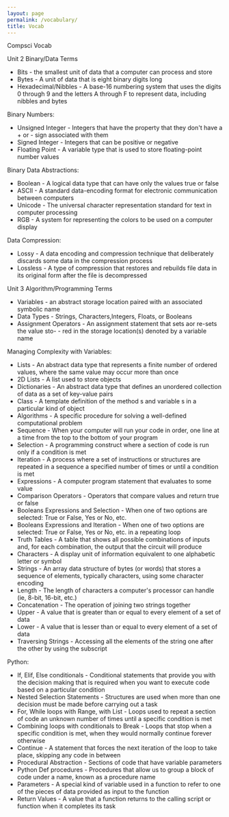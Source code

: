 ```yaml
---
layout: page
permalink: /vocabulary/
title: Vocab
---
```

Compsci Vocab

Unit 2 Binary/Data Terms
- Bits - the smallest unit of data that a computer can process and store
- Bytes - A unit of data that is eight binary digits long
- Hexadecimal/Nibbles - A base-16 numbering system that uses the digits 0 through 9 and the letters A through F to represent data, including nibbles and bytes

Binary Numbers:
- Unsigned Integer - Integers that have the property that they don't have a + or - sign associated with them
- Signed Integer - Integers that can be positive or negative
- Floating Point - A variable type that is used to store floating-point number values

Binary Data Abstractions: 
- Boolean - A logical data type that can have only the values true or false
- ASCII - A standard data-encoding format for electronic communication between computers
- Unicode - The universal character representation standard for text in computer processing
- RGB - A system for representing the colors to be used on a computer display

Data Compression:
- Lossy - A data encoding and compression technique that deliberately discards some data in the compression process
- Lossless - A type of compression that restores and rebuilds file data in its original form after the file is decompressed

Unit 3 Algorithm/Programming Terms
- Variables - an abstract storage location paired with an associated symbolic name
- Data Types - Strings, Characters,Integers, Floats, or Booleans
- Assignment Operators - An assignment statement that sets aor re-sets the value sto- - red in the storage location(s) denoted by a variable name

Managing Complexity with Variables:
- Lists - An abstract data type that represents a finite number of ordered values, where the same value may occur more than once
- 2D Lists - A list used to store objects
- Dictionaries - An abstract data type that defines an unordered collection of data as a set of key-value pairs
- Class - A template definition of the method s and variable s in a particular kind of object
- Algorithms - A specific procedure for solving a well-defined computational problem
- Sequence - When your computer will run your code in order, one line at a time from the top to the bottom of your program
- Selection - A programming construct where a section of code is run only if a condition is met
- Iteration - A process where a set of instructions or structures are repeated in a sequence a specified number of times or until a condition is met
- Expressions - A computer program statement that evaluates to some value
- Comparison Operators - Operators that compare values and return true or false
- Booleans Expressions and Selection - When one of two options are selected: True or False, Yes or No, etc.
- Booleans Expressions and Iteration - When one of two options are selected: True or False, Yes or No, etc. in a repeating loop
- Truth Tables - A table that shows all possible combinations of inputs and, for each combination, the output that the circuit will produce
- Characters - A display unit of information equivalent to one alphabetic letter or symbol
- Strings - An array data structure of bytes (or words) that stores a sequence of elements, typically characters, using some character encoding
- Length - The length of characters a computer's processor can handle (ie, 8-bit, 16-bit, etc.)
- Concatenation - The operation of joining two strings together
- Upper - A value that is greater than or equal to every element of a set of data
- Lower - A value that is lesser than or equal to every element of a set of data
- Traversing Strings - Accessing all the elements of the string one after the other by using the subscript

Python:
- If, Elif, Else conditionals - Conditional statements that provide you with the decision making that is required when you want to execute code based on a particular condition
- Nested Selection Statements - Structures are used when more than one decision must be made before carrying out a task
- For, While loops with Range, with List - Loops used to repeat a section of code an unknown number of times until a specific condition is met
- Combining loops with conditionals to Break - Loops that stop when a specific condition is met, when they would normally continue forever otherwise
- Continue - A statement that forces the next iteration of the loop to take place, skipping any code in between
- Procedural Abstraction - Sections of code that have variable parameters
- Python Def procedures - Procedures that allow us to group a block of code under a name, known as a procedure name
- Parameters - A special kind of variable used in a function to refer to one of the pieces of data provided as input to the function
- Return Values - A value that a function returns to the calling script or function when it completes its task